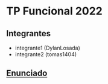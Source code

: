 <!-- @format -->

# TP Funcional 2022

## Integrantes

- integrante1 (DylanLosada)
- integrante2 (tomas1404)

## [Enunciado](https://docs.google.com/document/d/1_0rHxX7dhAlYRSEQss7PJavnGEjyKmuRB60bUYPaAHo/edit?usp=sharing)
